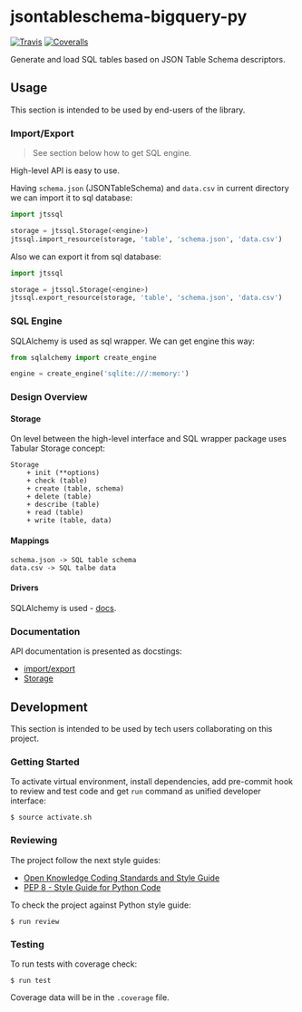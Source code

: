 # jsontableschema-bigquery-py

[![Travis](https://img.shields.io/travis/okfn/jsontableschema-bigquery-py.svg)](https://travis-ci.org/okfn/jsontableschema-bigquery-py)
[![Coveralls](http://img.shields.io/coveralls/okfn/jsontableschema-bigquery-py.svg?branch=master)](https://coveralls.io/r/okfn/jsontableschema-bigquery-py?branch=master)

Generate and load SQL tables based on JSON Table Schema descriptors.

## Usage

This section is intended to be used by end-users of the library.

### Import/Export

> See section below how to get SQL engine.

High-level API is easy to use.

Having `schema.json` (JSONTableSchema) and `data.csv` in
current directory we can import it to sql database:

```python
import jtssql

storage = jtssql.Storage(<engine>)
jtssql.import_resource(storage, 'table', 'schema.json', 'data.csv')
```

Also we can export it from sql database:

```python
import jtssql

storage = jtssql.Storage(<engine>)
jtssql.export_resource(storage, 'table', 'schema.json', 'data.csv')
```

### SQL Engine

SQLAlchemy is used as sql wrapper. We can get engine this way:

```python
from sqlalchemy import create_engine

engine = create_engine('sqlite:///:memory:')
```

### Design Overview


#### Storage

On level between the high-level interface and SQL wrapper
package uses Tabular Storage concept:

```
Storage
    + init (**options)
    + check (table)
    + create (table, schema)
    + delete (table)
    + describe (table)
    + read (table)
    + write (table, data)
```

#### Mappings

```
schema.json -> SQL table schema
data.csv -> SQL talbe data
```

#### Drivers

SQLAlchemy is used - [docs](http://www.sqlalchemy.org/).

### Documentation

API documentation is presented as docstings:
- [import/export](https://github.com/okfn/jsontableschema-sql-py/blob/master/jtssql/resource.py)
- [Storage](https://github.com/okfn/jsontableschema-sql-py/blob/master/jtssql/storage.py)

## Development

This section is intended to be used by tech users collaborating
on this project.

### Getting Started

To activate virtual environment, install
dependencies, add pre-commit hook to review and test code
and get `run` command as unified developer interface:

```
$ source activate.sh
```

### Reviewing

The project follow the next style guides:
- [Open Knowledge Coding Standards and Style Guide](https://github.com/okfn/coding-standards)
- [PEP 8 - Style Guide for Python Code](https://www.python.org/dev/peps/pep-0008/)

To check the project against Python style guide:

```
$ run review
```

### Testing

To run tests with coverage check:

```
$ run test
```

Coverage data will be in the `.coverage` file.
